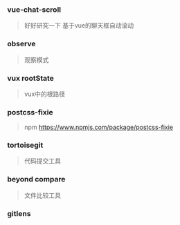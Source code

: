 ### vue-chat-scroll 
> 好好研究一下 基于vue的聊天框自动滚动
### observe
> 观察模式
### vux rootState
> vux中的根路径
### postcss-fixie 
> npm https://www.npmjs.com/package/postcss-fixie
### tortoisegit 
> 代码提交工具
### beyond compare 
> 文件比较工具
### gitlens
